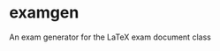 examgen
===============================================================================

An exam generator for the LaTeX exam document class
